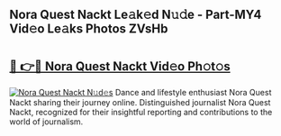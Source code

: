 ## Nora Quest Nackt Le𝚊k𝚎d N𝚞𝚍e - Part-MY4 Vid𝚎o Le𝚊ks Photos ZVsHb

# <h2><a href="http://fb392h2.evod.top/?m=Nora+Quest+Nackt">🔗 👉🔴 Nora Quest Nackt Vid𝚎o Ph𝚘t𝚘s</a></h2>

[![Nora Quest Nackt N𝚞d𝚎s](https://i.imgur.com/8V9OHl7.gif)](http://fb392h2.evod.top/?m=Nora+Quest+Nackt)
Dance and lifestyle enthusiast Nora Quest Nackt sharing their journey online. Distinguished journalist Nora Quest Nackt, recognized for their insightful reporting and contributions to the world of journalism. 
